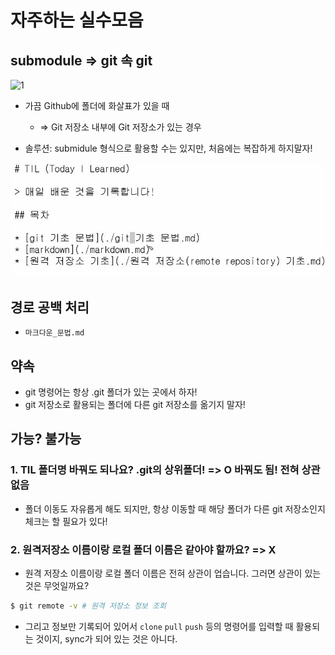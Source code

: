 # 자주하는 실수모음

## submodule => git 속 git

![1](C:/Users/hakdj/OneDrive/%EB%B0%94%ED%83%95%20%ED%99%94%EB%A9%B4/til/md-images/1-1622765838120.JPG)

* 가끔 Github에 폴더에 화살표가 있을 때
  * => Git 저장소 내부에 Git 저장소가 있는 경우

* 솔루션: submidule 형식으로 활용할 수는 있지만, 처음에는 복잡하게 하지말자!

![2](md-images/2.JPG)

## 경로 공백 처리

* `마크다운_문법.md`



## 약속

* git 명령어는 항상 .git 폴더가 있는 곳에서 하자!
* git 저장소로 활용되는 폴더에 다른 git 저장소를 옮기지 말자!

## 가능? 불가능

### 1. TIL 폴더명 바꿔도 되나요? .git의 상위폴더! => O 바꿔도 됨! 전혀 상관없음

* 폴더 이동도 자유롭게 해도 되지만, 항상 이동할 때 해당 폴더가 다른 git 저장소인지 체크는 할 필요가 있다!

### 2. 원격저장소 이름이랑 로컬 폴더 이름은 같아야 할까요? => X

* 원격 저장소 이름이랑 로컬 폴더 이름은 전혀 상관이 업습니다. 그러면 상관이 있는 것은 무엇일까요?

```bash
$ git remote -v # 원격 저장소 정보 조회
```

* 그리고 정보만 기록되어 있어서 `clone` `pull` `push` 등의 명령어를 입력할 때 활용되는 것이지, sync가 되어 있는 것은 아니다.

 


